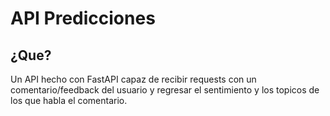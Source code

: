 # API Predicciones
## ¿Que?
Un API hecho con FastAPI capaz de recibir requests con un comentario/feedback del usuario y regresar el sentimiento y los topicos de los que habla el comentario.